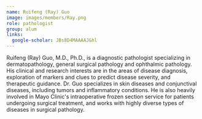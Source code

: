 ```yaml
---
name: Ruifeng (Ray) Guo
image: images/members/Ray.png
role: pathologist
group: alum
links:
  google-scholar: JBs8D4MAAAAJ&hl
---
```

Ruifeng (Ray) Guo, M.D., Ph.D., is a diagnostic pathologist specializing in dermatopathology, general surgical pathology and ophthalmic pathology. His clinical and research interests are in the areas of disease diagnosis, exploration of markers and clues to predict disease severity, and therapeutic guidance.
Dr. Guo specializes in skin diseases and conjunctival diseases, including tumors and inflammatory conditions. He is also heavily involved in Mayo Clinic's intraoperative frozen section service for patients undergoing surgical treatment, and works with highly diverse types of diseases in surgical pathology.
